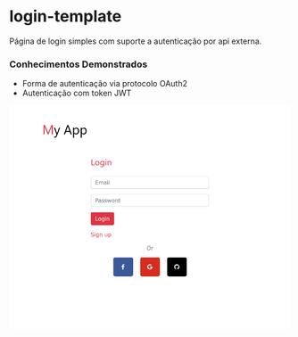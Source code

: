 # login-template

Página de login simples com suporte a autenticação por api externa.

### Conhecimentos Demonstrados

 * Forma de autenticação via protocolo OAuth2
 * Autenticação com token JWT

![alt-text](https://github.com/pedroclain/login-template/blob/master/localhost_8443_login.png?raw=true)
